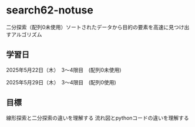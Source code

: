 # search62-notuse
二分探索（配列0未使用）ソートされたデータから目的の要素を高速に見つけ出すアルゴリズム

## 学習日
2025年5月22日（木）　3～4限目　(配列0未使用)

2025年5月29日（木）　3～4限目　(配列0使用)

## 目標
線形探索と二分探索の違いを理解する
流れ図とpythonコードの違いを理解する